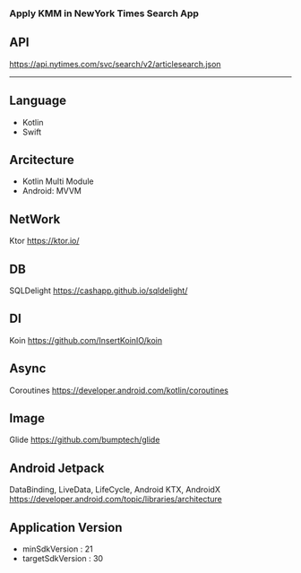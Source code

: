 ### Apply KMM in NewYork Times Search App

## API  
https://api.nytimes.com/svc/search/v2/articlesearch.json

* * *
   
## Language
- Kotlin
- Swift

## Arcitecture
- Kotlin Multi Module
- Android: MVVM

## NetWork
Ktor
https://ktor.io/

## DB
SQLDelight
https://cashapp.github.io/sqldelight/

## DI
Koin
https://github.com/InsertKoinIO/koin

## Async
Coroutines
https://developer.android.com/kotlin/coroutines

## Image
Glide
https://github.com/bumptech/glide

## Android Jetpack
DataBinding, LiveData, LifeCycle, Android KTX, AndroidX
https://developer.android.com/topic/libraries/architecture

## Application Version
* minSdkVersion : 21
* targetSdkVersion : 30

